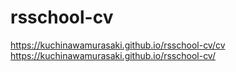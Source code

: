 # rsschool-cv
https://kuchinawamurasaki.github.io/rsschool-cv/cv
https://kuchinawamurasaki.github.io/rsschool-cv/
